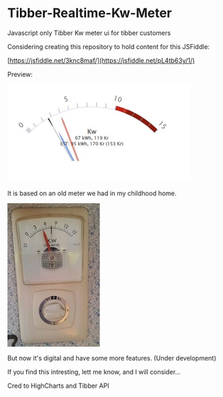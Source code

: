 # Tibber-Realtime-Kw-Meter
Javascript only Tibber Kw meter ui for tibber customers

Considering creating this repository to hold content for this JSFiddle: 

[https://jsfiddle.net/3knc8maf/](https://jsfiddle.net/pL4tb63y/1/)

Preview:

![Preview](https://github.com/gulars/Tibber-Realtime-Kw-Meter/blob/main/preview.jpg?raw=true)

It is based on an old meter we had in my childhood home.

![Original meter](https://github.com/gulars/Tibber-Realtime-Kw-Meter/blob/main/originalMeter2.jpg?raw=true)

But now it's digital and have some more features. (Under development)

If you find this intresting, lett me know, and I will consider...

Cred to HighCharts and Tibber API
